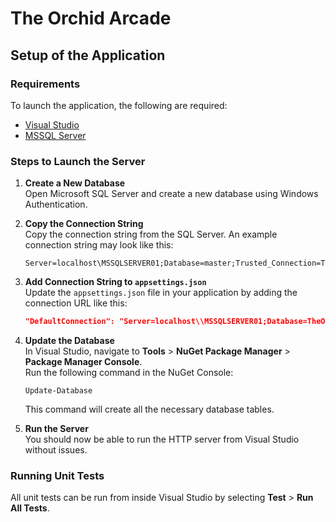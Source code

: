 
# The Orchid Arcade

## Setup of the Application

### Requirements

To launch the application, the following are required:
- [Visual Studio](https://visualstudio.microsoft.com/)
- [MSSQL Server](https://www.microsoft.com/en-us/sql-server/sql-server-downloads)

### Steps to Launch the Server

1. **Create a New Database**  
   Open Microsoft SQL Server and create a new database using Windows Authentication.

2. **Copy the Connection String**  
   Copy the connection string from the SQL Server. An example connection string may look like this:
   ```
   Server=localhost\MSSQLSERVER01;Database=master;Trusted_Connection=True;
   ```

3. **Add Connection String to `appsettings.json`**  
   Update the `appsettings.json` file in your application by adding the connection URL like this:
   ```json
   "DefaultConnection": "Server=localhost\\MSSQLSERVER01;Database=TheOrchidArcade;Trusted_Connection=True;TrustServerCertificate=True;"
   ```

4. **Update the Database**  
   In Visual Studio, navigate to **Tools** > **NuGet Package Manager** > **Package Manager Console**.  
   Run the following command in the NuGet Console:
   ```
   Update-Database
   ```
   This command will create all the necessary database tables.

5. **Run the Server**  
   You should now be able to run the HTTP server from Visual Studio without issues.

### Running Unit Tests

All unit tests can be run from inside Visual Studio by selecting **Test** > **Run All Tests**.